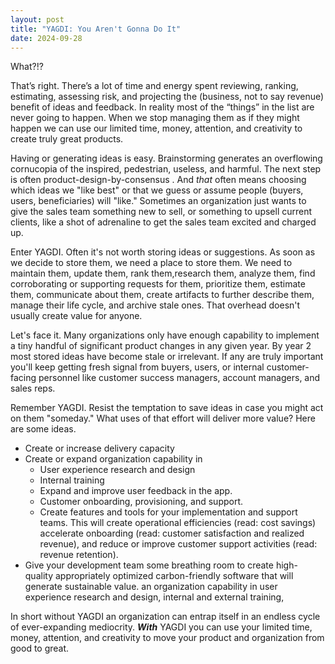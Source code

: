 ```yaml
---
layout: post
title: "YAGDI: You Aren't Gonna Do It"
date: 2024-09-28
---
```


What?!?

That’s right. There’s a lot of time and energy spent reviewing, ranking, estimating, assessing risk, and projecting the (business, not to say revenue) benefit of ideas and feedback. In reality most of the “things” in the list are never going to happen. When we stop managing them as if they might happen we can use our limited time, money, attention, and creativity to create truly great products.  <!--more-->

Having or generating ideas is easy. Brainstorming generates an overflowing cornucopia of the inspired, pedestrian, useless, and harmful. The next step is often product-design-by-consensus . And _that_ often means choosing which ideas we "like best" or that we guess or assume people (buyers, users, beneficiaries) will "like." Sometimes an organization just wants to give the sales team something new to sell, or something to upsell current clients, like a shot of adrenaline to get the sales team excited and charged up.

Enter YAGDI. Often it's not worth storing ideas or suggestions. As soon as we decide to store them, we need a place to store them. We need to maintain them, update them, rank them,research them, analyze them, find corroborating or supporting requests for them, prioritize them, estimate them, communicate about them, create artifacts to further describe them, manage their life cycle, and archive stale ones. That overhead doesn't usually create value for anyone. 

Let's face it. Many organizations only have enough capability to implement a tiny handful of significant product changes in any given year. By year 2 most stored ideas have become stale or irrelevant. If any are truly important you'll keep getting fresh signal from buyers, users, or internal customer-facing personnel like customer success managers, account managers, and sales reps.

Remember YAGDI. Resist the temptation to save ideas in case you might act on them "someday." What uses of that effort will deliver more value? Here are some ideas.
* Create or increase delivery capacity
* Create or expand organization capability in
  * User experience research and design
  * Internal training
  * Expand and improve user feedback in the app.
  * Customer onboarding, provisioning, and support. 
  * Create features and tools for your implementation and support teams. This will create operational efficiencies (read: cost savings)  accelerate onboarding (read: customer satisfaction and realized revenue), and reduce or improve customer support activities (read: revenue retention).
* Give your development team some breathing room to create high-quality appropriately optimized carbon-friendly software that will generate sustainable value.
 an organization capability in user experience research and design, internal and external training, 

In short without YAGDI an organization can entrap itself in an endless cycle of ever-expanding mediocrity. _**With**_ YAGDI you can use your limited time, money, attention, and creativity to move your product and organization from good to great. 
